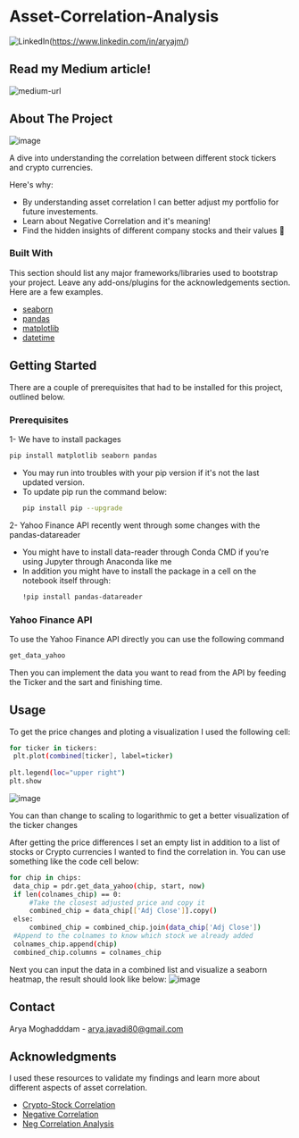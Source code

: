 # Asset-Correlation-Analysis

<div id="top"></div>

<!--
*** I'm using markdown "reference style" links for readability.
*** Reference links are enclosed in brackets [ ] instead of parentheses ( ).
*** See the bottom of this document for the declaration of the reference variables
*** for contributors-url, forks-url, etc. This is an optional, concise syntax you may use.
*** https://www.markdownguide.org/basic-syntax/#reference-style-links
-->

<!-- PROJECT SHIELDS -->
<!--
*** I'm using markdown "reference style" links for readability.
*** Reference links are enclosed in brackets [ ] instead of parentheses ( ).
*** See the bottom of this document for the declaration of the reference variables
*** for contributors-url, forks-url, etc. This is an optional, concise syntax you may use.
*** https://www.markdownguide.org/basic-syntax/#reference-style-links
-->
![LinkedIn](https://img.shields.io/badge/linkedin-%230077B5.svg?style=for-the-badge&logo=linkedin&logoColor=white)(https://www.linkedin.com/in/aryajm/)

## Read my Medium article!

![medium-url](https://img.shields.io/badge/Medium-12100E?style=for-the-badge&logo=medium&logoColor=white)

<!-- ABOUT THE PROJECT -->
## About The Project

![image](https://user-images.githubusercontent.com/63557848/155867059-dfc4407f-6cb9-4fba-97c2-d1736b7feba8.png)


A dive into understanding the correlation between different stock tickers and crypto currencies.

Here's why:
* By understanding asset correlation I can better adjust my portfolio for future investements.
* Learn about Negative Correlation and it's meaning!
* Find the hidden insights of different company stocks and their values :thinking:



### Built With

This section should list any major frameworks/libraries used to bootstrap your project. Leave any add-ons/plugins for the acknowledgements section. Here are a few examples.

* [seaborn](https://seaborn.pydata.org/)
* [pandas](https://pandas.pydata.org/)
* [matplotlib](https://matplotlib.org/)
* [datetime](https://docs.python.org/3/library/datetime.html)



<!-- GETTING STARTED -->
## Getting Started

There are a couple of prerequisites that had to be installed for this project, outlined below.

### Prerequisites

1- We have to install packages
  ```sh
  pip install matplotlib seaborn pandas 
  ```
- You may run into troubles with your pip version if it's not the last updated version.
- To update pip run the command below:
  ```sh
  pip install pip --upgrade
  ```
2- Yahoo Finance API recently went through some changes with the pandas-datareader
- You might have to install data-reader through Conda CMD if you're using Jupyter through Anaconda like me
- In addition you might have to install the package in a cell on the notebook itself through:
  ```sh
  !pip install pandas-datareader
  ```
### Yahoo Finance API
To use the Yahoo Finance API directly you can use the following command
   ```sh
   get_data_yahoo
   ```
Then you can implement the data you want to read from the API by feeding the Ticker and the sart and finishing time.

<!-- USAGE EXAMPLES -->
## Usage

To get the price changes and ploting a visualization I used the following cell:
   ```sh
   for ticker in tickers:
    plt.plot(combined[ticker], label=ticker)
    
plt.legend(loc="upper right")
plt.show
   ```
   ![image](https://user-images.githubusercontent.com/63557848/155867635-a9cd66a5-c678-4577-a598-92bb212f5659.png)

   You can than change to scaling to logarithmic to get a better visualization of the ticker changes

After getting the price differences I set an empty list in addition to a list of stocks or Crypto currencies I wanted to find the correlation in.
You can use something like the code cell below:

   ```sh
for chip in chips:
    data_chip = pdr.get_data_yahoo(chip, start, now)
    if len(colnames_chip) == 0:
        #Take the closest adjusted price and copy it
        combined_chip = data_chip[['Adj Close']].copy()
    else:
        combined_chip = combined_chip.join(data_chip['Adj Close'])
    #Append to the colnames to know which stock we already added
    colnames_chip.append(chip)
    combined_chip.columns = colnames_chip
   ```
Next you can input the data in a combined list and visualize a seaborn heatmap, the result should look like below:
![image](https://user-images.githubusercontent.com/63557848/155867707-7831baf5-f0e5-4ba3-8ec7-935391428c83.png)


<!-- CONTACT -->
## Contact

Arya Moghadddam - arya.javadi80@gmail.com

<!-- ACKNOWLEDGMENTS -->
## Acknowledgments

I used these resources to validate my findings and learn more about different aspects of asset correlation.

* [Crypto-Stock Correlation](https://www.barrons.com/articles/crypto-and-stocks-look-increasingly-correlated-thats-raised-risk-fears-51642207952)
* [Negative Correlation](https://www.investopedia.com/ask/answers/040815/how-should-i-interpret-negative-correlation.asp)
* [Neg Correlation Analysis](https://learn.robinhood.com/articles/dhlLGCRuKy6YZY6k2bLPM/what-is-negative-correlation/)



<!-- MARKDOWN LINKS & IMAGES -->
<!-- https://www.markdownguide.org/basic-syntax/#reference-style-links -->
[contributors-shield]: https://img.shields.io/github/contributors/othneildrew/Best-README-Template.svg?style=for-the-badge
[contributors-url]: https://github.com/othneildrew/Best-README-Template/graphs/contributors
[forks-shield]: https://img.shields.io/github/forks/othneildrew/Best-README-Template.svg?style=for-the-badge
[forks-url]: https://github.com/othneildrew/Best-README-Template/network/members
[stars-shield]: https://img.shields.io/github/stars/othneildrew/Best-README-Template.svg?style=for-the-badge
[stars-url]: https://github.com/othneildrew/Best-README-Template/stargazers
[issues-shield]: https://img.shields.io/github/issues/othneildrew/Best-README-Template.svg?style=for-the-badge
[issues-url]: https://github.com/othneildrew/Best-README-Template/issues
[license-shield]: https://img.shields.io/github/license/othneildrew/Best-README-Template.svg?style=for-the-badge
[license-url]: https://github.com/othneildrew/Best-README-Template/blob/master/LICENSE.txt
[linkedin-shield]: https://img.shields.io/badge/-LinkedIn-black.svg?style=for-the-badge&logo=linkedin&colorB=555
[linkedin-url]: https://linkedin.com/in/othneildrew
[product-screenshot]: images/screenshot.png
[medium-url]: https://medium.com/@arya.javadi80/asset-correlation-analysis-bce2b58ee0ae

